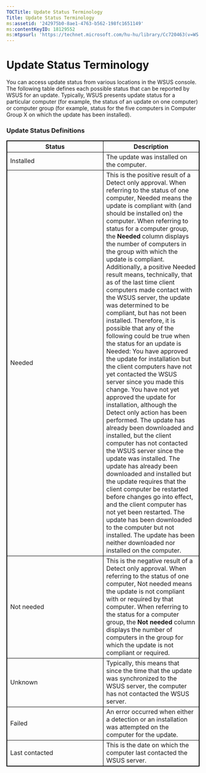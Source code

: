 ```yaml
---
TOCTitle: Update Status Terminology
Title: Update Status Terminology
ms:assetid: '242975b0-8ae1-4763-b562-198fc1651149'
ms:contentKeyID: 18129552
ms:mtpsurl: 'https://technet.microsoft.com/hu-hu/library/Cc720463(v=WS.10)'
---
```


Update Status Terminology
=========================

You can access update status from various locations in the WSUS console. The following table defines each possible status that can be reported by WSUS for an update. Typically, WSUS presents update status for a particular computer (for example, the status of an update on one computer) or computer group (for example, status for the five computers in Computer Group X on which the update has been installed).

### Update Status Definitions

<p> </p>
<table style="border:1px solid black;">
<colgroup>
<col width="50%" />
<col width="50%" />
</colgroup>
<thead>
<tr class="header">
<th style="border:1px solid black;" >Status</th>
<th style="border:1px solid black;" >Description</th>
</tr>
</thead>
<tbody>
<tr class="odd">
<td style="border:1px solid black;">Installed</td>
<td style="border:1px solid black;">The update was installed on the computer.</td>
</tr>
<tr class="even">
<td style="border:1px solid black;">Needed</td>
<td style="border:1px solid black;">This is the positive result of a Detect only approval. When referring to the status of one computer, Needed means the update is compliant with (and should be installed on) the computer. When referring to status for a computer group, the <strong>Needed</strong> column displays the number of computers in the group with which the update is compliant. Additionally, a positive Needed result means, technically, that as of the last time client computers made contact with the WSUS server, the update was determined to be compliant, but has not been installed. Therefore, it is possible that any of the following could be true when the status for an update is Needed:
You have approved the update for installation but the client computers have not yet contacted the WSUS server since you made this change.
You have not yet approved the update for installation, although the Detect only action has been performed.
The update has already been downloaded and installed, but the client computer has not contacted the WSUS server since the update was installed.
The update has already been downloaded and installed but the update requires that the client computer be restarted before changes go into effect, and the client computer has not yet been restarted.
The update has been downloaded to the computer but not installed.
The update has been neither downloaded nor installed on the computer.</td>
</tr>
<tr class="odd">
<td style="border:1px solid black;">Not needed</td>
<td style="border:1px solid black;">This is the negative result of a Detect only approval. When referring to the status of one computer, Not needed means the update is not compliant with or required by that computer. When referring to the status for a computer group, the <strong>Not needed</strong> column displays the number of computers in the group for which the update is not compliant or required.</td>
</tr>
<tr class="even">
<td style="border:1px solid black;">Unknown</td>
<td style="border:1px solid black;">Typically, this means that since the time that the update was synchronized to the WSUS server, the computer has not contacted the WSUS server.</td>
</tr>
<tr class="odd">
<td style="border:1px solid black;">Failed</td>
<td style="border:1px solid black;">An error occurred when either a detection or an installation was attempted on the computer for the update.</td>
</tr>
<tr class="even">
<td style="border:1px solid black;">Last contacted</td>
<td style="border:1px solid black;">This is the date on which the computer last contacted the WSUS server.</td>
</tr>
</tbody>
</table>
